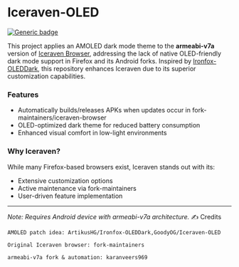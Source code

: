 # Iceraven-OLED  

[![Generic badge](https://img.shields.io/badge/arch-arm64_v8a-blue.svg)](https://en.wikipedia.org/wiki/ARM_architecture#AArch64)  

This project applies an AMOLED dark mode theme to the **armeabi-v7a** version of [Iceraven Browser](https://github.com/fork-maintainers/iceraven-browser), addressing the lack of native OLED-friendly dark mode support in Firefox and its Android forks. Inspired by [Ironfox-OLEDDark](https://github.com/ArtikusHG/Ironfox-OLEDDark), this repository enhances Iceraven due to its superior customization capabilities.

### Features  
- Automatically builds/releases APKs when updates occur in fork-maintainers/iceraven-browser  
- OLED-optimized dark theme for reduced battery consumption  
- Enhanced visual comfort in low-light environments  

### Why Iceraven?  
While many Firefox-based browsers exist, Iceraven stands out with its:
- Extensive customization options  
- Active maintenance via fork-maintainers  
- User-driven feature implementation  

---

*Note: Requires Android device with armeabi-v7a architecture.*
✍ Credits

    AMOLED patch idea: ArtikusHG/Ironfox-OLEDDark,GoodyOG/Iceraven-OLED

    Original Iceraven browser: fork-maintainers

    armeabi-v7a fork & automation: karanveers969
